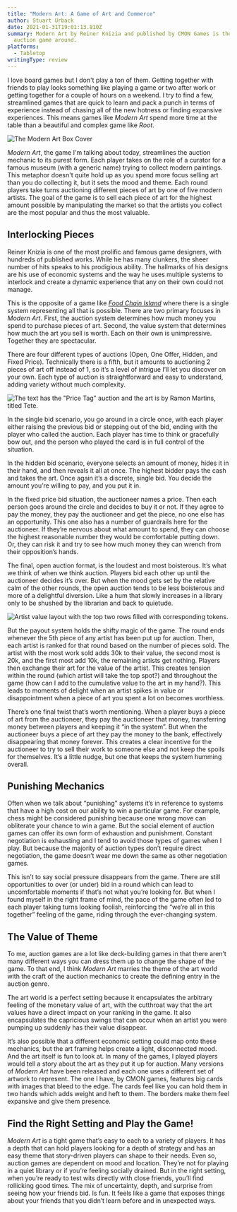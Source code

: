 ```yaml
---
title: "Modern Art: A Game of Art and Commerce"
author: Stuart Urback
date: 2021-01-31T19:01:13.810Z
summary: Modern Art by Reiner Knizia and published by CMON Games is the best
  auction game around.
platforms:
  - Tabletop
writingType: review
---
```

I love board games but I don't play a ton of them. Getting together with friends to play looks something like playing a game or two after work or getting together for a couple of hours on a weekend. I try to find a few, streamlined games that are quick to learn and pack a punch in terms of experience instead of chasing all of the new hotness or finding expansive experiences. This means games like *Modern Art* spend more time at the table than a beautiful and complex game like *Root*.

![The Modern Art Box Cover](/static/img/img_0343.jpeg "The Modern Art Box Cover")

*Modern Art*, the game I'm talking about today, streamlines the auction mechanic to its purest form. Each player takes on the role of a curator for a famous museum (with a generic name) trying to collect modern paintings. This metaphor doesn't quite hold up as you spend more focus selling art than you do collecting it, but it sets the mood and theme. Each round players take turns auctioning different pieces of art by one of five modern artists. The goal of the game is to sell each piece of art for the highest amount possible by manipulating the market so that the artists you collect are the most popular and thus the most valuable.

## Interlocking Pieces

Reiner Knizia is one of the most prolific and famous game designers, with hundreds of published works. While he has many clunkers, the sheer number of hits speaks to his prodigious ability. The hallmarks of his designs are his use of economic systems and the way he uses multiple systems to interlock and create a dynamic experience that any on their own could not manage.

This is the opposite of a game like *[Food Chain Island](https://playthistonight.com/posts/food-chain-island:-survival-of-the-solitaire/)* where there is a single system representing all that is possible. There are two primary focuses in *Modern Art*. First, the auction system determines how much money you spend to purchase pieces of art. Second, the value system that determines how much the art you sell is worth. Each on their own is unimpressive. Together they are spectacular.

There are four different types of auctions (Open, One Offer, Hidden, and Fixed Price). Technically there is a fifth, but it amounts to auctioning 2 pieces of art off instead of 1, so it’s a level of intrigue I’ll let you discover on your own. Each type of auction is straightforward and easy to understand, adding variety without much complexity.

![The text has the "Price Tag" auction and the art is by Ramon Martins, titled Tete.](/static/img/img_0346.jpeg "An example art border.")

In the single bid scenario, you go around in a circle once, with each player either raising the previous bid or stepping out of the bid, ending with the player who called the auction. Each player has time to think or gracefully bow out, and the person who played the card is in full control of the situation.

In the hidden bid scenario, everyone selects an amount of money, hides it in their hand, and then reveals it all at once. The highest bidder pays the cash and takes the art. Once again it’s a discrete, single bid. You decide the amount you’re willing to pay, and you put it in.

In the fixed price bid situation, the auctioneer names a price. Then each person goes around the circle and decides to buy it or not. If they agree to pay the money, they pay the auctioneer and get the piece, no one else has an opportunity. This one also has a number of guardrails here for the auctioneer. If they’re nervous about what amount to spend, they can choose the highest reasonable number they would be comfortable putting down. Or, they can risk it and try to see how much money they can wrench from their opposition’s hands.

The final, open auction format, is the loudest and most boisterous. It’s what we think of when we think auction. Players bid each other up until the auctioneer decides it’s over. But when the mood gets set by the relative calm of the other rounds, the open auction tends to be less boisterous and more of a delightful diversion. Like a hum that slowly increases in a library only to be shushed by the librarian and back to quietude.

![Artist value layout with the top two rows filled with corresponding tokens.](/static/img/img_0349.jpeg "Example Artist Value Layout")

But the payout system holds the shifty magic of the game. The round ends whenever the 5th piece of any artist has been put up for auction. Then, each artist is ranked for that round based on the number of pieces sold. The artist with the most work sold adds 30k to their value, the second most is 20k, and the first most add 10k, the remaining artists get nothing. Players then exchange their art for the value of the artist. This creates tension within the round (which artist will take the top spot?) and throughout the game (how can I add to the cumulative value to the art in my hand?). This leads to moments of delight when an artist spikes in value or disappointment when a piece of art you spent a lot on becomes worthless.

There’s one final twist that’s worth mentioning. When a player buys a piece of art from the auctioneer, they pay the auctioneer that money, transferring money between players and keeping it “in the system”. But when the auctioneer buys a piece of art they pay the money to the bank, effectively disappearing that money forever. This creates a clear incentive for the auctioneer to try to sell their work to someone else and not keep the spoils for themselves. It’s a little nudge, but one that keeps the system humming overall.

## Punishing Mechanics

Often when we talk about “punishing” systems it’s in reference to systems that have a high cost on our ability to win a particular game. For example, chess might be considered punishing because one wrong move can obliterate your chance to win a game. But the social element of auction games can offer its own form of exhaustion and punishment. Constant negotiation is exhausting and I tend to avoid those types of games when I play. But because the majority of auction types don’t require direct negotiation, the game doesn’t wear me down the same as other negotiation games.

This isn’t to say social pressure disappears from the game. There are still opportunities to over (or under) bid in a round which can lead to uncomfortable moments if that’s not what you’re looking for. But when I found myself in the right frame of mind, the pace of the game often led to each player taking turns looking foolish, reinforcing the “we’re all in this together” feeling of the game, riding through the ever-changing system.

## The Value of Theme

To me, auction games are a lot like deck-building games in that there aren’t many different ways you can dress them up to change the shape of the game. To that end, I think *Modern Art* marries the theme of the art world with the craft of the auction mechanics to create the defining entry in the auction genre.

The art world is a perfect setting because it encapsulates the arbitrary feeling of the monetary value of art, with the cutthroat way that the art values have a direct impact on your ranking in the game. It also encapsulates the capricious swings that can occur when an artist you were pumping up suddenly has their value disappear.

It’s also possible that a different economic setting could map onto these mechanics, but the art framing helps create a light, disconnected mood. And the art itself is fun to look at. In many of the games, I played players would tell a story about the art as they put it up for auction. Many versions of *Modern Art* have been released and each one uses a different set of artwork to represent. The one I have, by CMON games, features big cards with images that bleed to the edge. The cards feel like you can hold them in two hands which adds weight and heft to them. The borders make them feel expansive and give them presence.

## Find the Right Setting and Play the Game!

*Modern Art* is a tight game that’s easy to each to a variety of players. It has a depth that can hold players looking for a depth of strategy and has an easy theme that story-driven players can shape to their needs. Even so, auction games are dependent on mood and location. They’re not for playing in a quiet library or if you’re feeling socially drained. But in the right setting, when you’re ready to test wits directly with close friends, you’ll find rollicking good times. The mix of uncertainty, depth, and surprise from seeing how your friends bid. Is fun. It feels like a game that exposes things about your friends that you didn’t learn before and in unexpected ways.